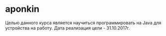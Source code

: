 # aponkin
Целью данного курса является научиться программировать на Java для устройства на работу.
Дата реализация цели - 31.10.2017г.